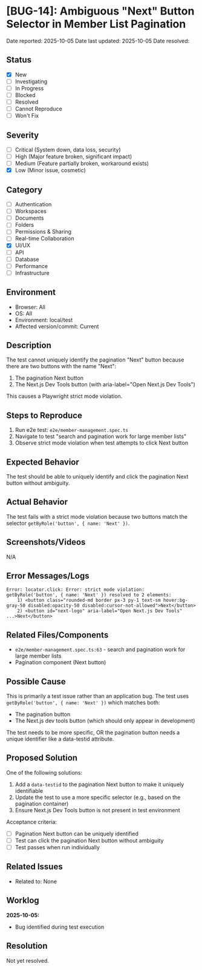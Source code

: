 # [BUG-14]: Ambiguous "Next" Button Selector in Member List Pagination

Date reported: 2025-10-05
Date last updated: 2025-10-05
Date resolved: 

## Status

- [x] New
- [ ] Investigating
- [ ] In Progress
- [ ] Blocked
- [ ] Resolved
- [ ] Cannot Reproduce
- [ ] Won't Fix

## Severity

- [ ] Critical (System down, data loss, security)
- [ ] High (Major feature broken, significant impact)
- [ ] Medium (Feature partially broken, workaround exists)
- [x] Low (Minor issue, cosmetic)

## Category

- [ ] Authentication
- [ ] Workspaces
- [ ] Documents
- [ ] Folders
- [ ] Permissions & Sharing
- [ ] Real-time Collaboration
- [x] UI/UX
- [ ] API
- [ ] Database
- [ ] Performance
- [ ] Infrastructure

## Environment

- Browser: All
- OS: All
- Environment: local/test
- Affected version/commit: Current

## Description

The test cannot uniquely identify the pagination "Next" button because there are two buttons with the name "Next":
1. The pagination Next button
2. The Next.js Dev Tools button (with aria-label="Open Next.js Dev Tools")

This causes a Playwright strict mode violation.

## Steps to Reproduce

1. Run e2e test: `e2e/member-management.spec.ts`
2. Navigate to test "search and pagination work for large member lists"
3. Observe strict mode violation when test attempts to click Next button

## Expected Behavior

The test should be able to uniquely identify and click the pagination Next button without ambiguity.

## Actual Behavior

The test fails with a strict mode violation because two buttons match the selector `getByRole('button', { name: 'Next' })`.

## Screenshots/Videos

N/A

## Error Messages/Logs

```
Error: locator.click: Error: strict mode violation: getByRole('button', { name: 'Next' }) resolved to 2 elements:
    1) <button class="rounded-md border px-3 py-1 text-sm hover:bg-gray-50 disabled:opacity-50 disabled:cursor-not-allowed">Next</button>
    2) <button id="next-logo" aria-label="Open Next.js Dev Tools" ...>Next</button>
```

## Related Files/Components

- `e2e/member-management.spec.ts:63` - search and pagination work for large member lists
- Pagination component (Next button)

## Possible Cause

This is primarily a test issue rather than an application bug. The test uses `getByRole('button', { name: 'Next' })` which matches both:
- The pagination button
- The Next.js dev tools button (which should only appear in development)

The test needs to be more specific, OR the pagination button needs a unique identifier like a data-testid attribute.

## Proposed Solution

One of the following solutions:
1. Add a `data-testid` to the pagination Next button to make it uniquely identifiable
2. Update the test to use a more specific selector (e.g., based on the pagination container)
3. Ensure Next.js Dev Tools button is not present in test environment

Acceptance criteria:
- [ ] Pagination Next button can be uniquely identified
- [ ] Test can click the pagination Next button without ambiguity
- [ ] Test passes when run individually

## Related Issues

- Related to: None

## Worklog

**2025-10-05:**
- Bug identified during test execution

## Resolution

Not yet resolved.
